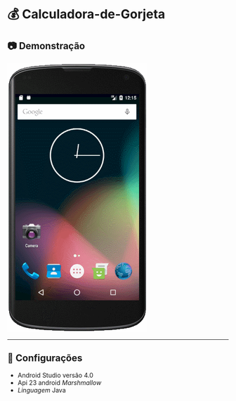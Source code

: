# 💰 Calculadora-de-Gorjeta


## 📷 Demonstração

![App_Calc_Gorjesta](https://github.com/JeanTheodoro/Calculadora-de-Gorjeta/blob/master/App_Calc_Gorjesta.gif)
_______________

## 🚀 Configurações

* Android Studio versâo 4.0
* Api 23 android _Marshmallow_
* _Linguagem_ Java

